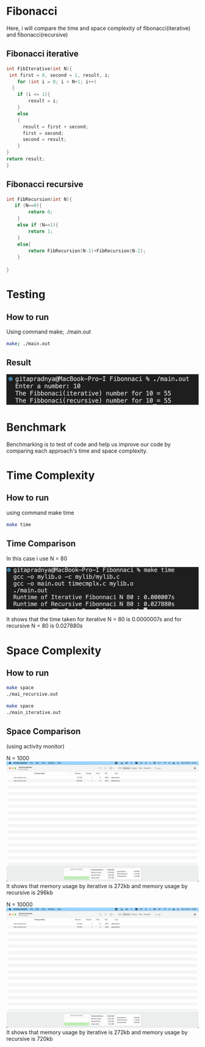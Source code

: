 # Fibonacci

Here, i will compare the time and space complexity of fibonacci(iterative) and fibonacci(recursive)

## Fibonacci iterative

```c
int FibIterative(int N){
 int first = 0, second = 1, result, i;
    for (int i = 0; i < N+1; i++)
  {
    if (i <= 1){
        result = i;
    }
    else
    {
      result = first + second;
      first = second;
      second = result;
    }
}
return result;
}
```

## Fibonacci recursive

```c
int FibRecursion(int N){
   if (N==0){
        return 0;
    }
    else if (N==1){
        return 1;
    }
    else{
        return FibRecursion(N-1)+FibRecursion(N-2);
    }

}
```

# Testing

## How to run

Using command make; ./main.out

```bash
make; ./main.out
```

## Result

![Result](Images/Result.png)

# Benchmark

Benchmarking is to test of code and help us improve our code by comparing each approach's time and space complexity.

# Time Complexity

## How to run

using command make time

```bash
make time
```

## Time Comparison

In this case i use N = 80

![TimeComplx](Images/TimeCmplx.png)

It shows that the time taken for iterative N = 80 is 0.0000007s and for recursive N = 80 is 0.027880s

# Space Complexity

## How to run

```bash
make space
./mai_recursive.out
```

```bash
make space
./main_iterative.out
```

## Space Comparison

(using activity monitor)

N = 1000
![SpaceCmplx](Images/Space1k.png)
It shows that memory usage by iterative is 272kb and memory usage by recursive is 296kb

N = 10000
![SpaceCmplx](Images/Space10k.png)
It shows that memory usage by iterative is 272kb and memory usage by recursive is 720kb
